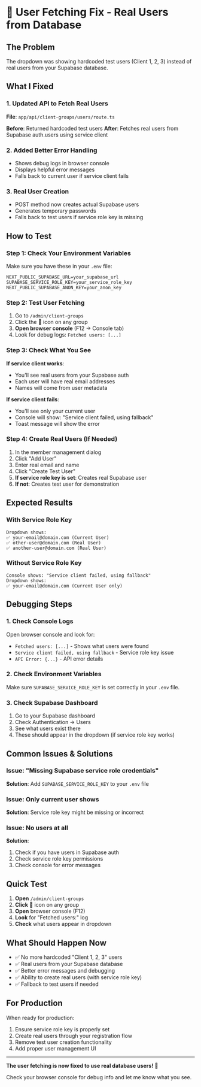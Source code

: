 # 🔧 User Fetching Fix - Real Users from Database

## The Problem
The dropdown was showing hardcoded test users (Client 1, 2, 3) instead of real users from your Supabase database.

## What I Fixed

### 1. Updated API to Fetch Real Users
**File**: `app/api/client-groups/users/route.ts`

**Before**: Returned hardcoded test users
**After**: Fetches real users from Supabase auth.users using service client

### 2. Added Better Error Handling
- Shows debug logs in browser console
- Displays helpful error messages
- Falls back to current user if service client fails

### 3. Real User Creation
- POST method now creates actual Supabase users
- Generates temporary passwords
- Falls back to test users if service role key is missing

## How to Test

### Step 1: Check Your Environment Variables
Make sure you have these in your `.env` file:
```env
NEXT_PUBLIC_SUPABASE_URL=your_supabase_url
SUPABASE_SERVICE_ROLE_KEY=your_service_role_key
NEXT_PUBLIC_SUPABASE_ANON_KEY=your_anon_key
```

### Step 2: Test User Fetching
1. Go to `/admin/client-groups`
2. Click the 👥 icon on any group
3. **Open browser console** (F12 → Console tab)
4. Look for debug logs: `Fetched users: [...]`

### Step 3: Check What You See
**If service client works**:
- You'll see real users from your Supabase auth
- Each user will have real email addresses
- Names will come from user metadata

**If service client fails**:
- You'll see only your current user
- Console will show: "Service client failed, using fallback"
- Toast message will show the error

### Step 4: Create Real Users (If Needed)
1. In the member management dialog
2. Click "Add User"
3. Enter real email and name
4. Click "Create Test User"
5. **If service role key is set**: Creates real Supabase user
6. **If not**: Creates test user for demonstration

## Expected Results

### With Service Role Key
```
Dropdown shows:
✅ your-email@domain.com (Current User)
✅ other-user@domain.com (Real User)
✅ another-user@domain.com (Real User)
```

### Without Service Role Key
```
Console shows: "Service client failed, using fallback"
Dropdown shows:
✅ your-email@domain.com (Current User only)
```

## Debugging Steps

### 1. Check Console Logs
Open browser console and look for:
- `Fetched users: [...]` - Shows what users were found
- `Service client failed, using fallback` - Service role key issue
- `API Error: {...}` - API error details

### 2. Check Environment Variables
Make sure `SUPABASE_SERVICE_ROLE_KEY` is set correctly in your `.env` file.

### 3. Check Supabase Dashboard
1. Go to your Supabase dashboard
2. Check Authentication → Users
3. See what users exist there
4. These should appear in the dropdown (if service role key works)

## Common Issues & Solutions

### Issue: "Missing Supabase service role credentials"
**Solution**: Add `SUPABASE_SERVICE_ROLE_KEY` to your `.env` file

### Issue: Only current user shows
**Solution**: Service role key might be missing or incorrect

### Issue: No users at all
**Solution**: 
1. Check if you have users in Supabase auth
2. Check service role key permissions
3. Check console for error messages

## Quick Test

1. **Open** `/admin/client-groups`
2. **Click** 👥 icon on any group
3. **Open** browser console (F12)
4. **Look** for "Fetched users:" log
5. **Check** what users appear in dropdown

## What Should Happen Now

- ✅ No more hardcoded "Client 1, 2, 3" users
- ✅ Real users from your Supabase database
- ✅ Better error messages and debugging
- ✅ Ability to create real users (with service role key)
- ✅ Fallback to test users if needed

## For Production

When ready for production:
1. Ensure service role key is properly set
2. Create real users through your registration flow
3. Remove test user creation functionality
4. Add proper user management UI

---

**The user fetching is now fixed to use real database users!** 🎉

Check your browser console for debug info and let me know what you see.
